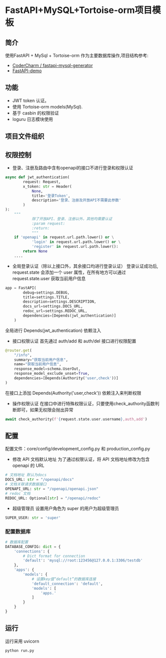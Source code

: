 # FastAPI+MySQL+Tortoise-orm项目模板
## 简介
使用FastAPI + MySql + Tortoise-orm 作为主要数据库操作,项目结构参考:
- [CoderCharm
/
fastapi-mysql-generator](https://github.com/CoderCharm/fastapi-mysql-generator)
- [FastAPI-demo](https://github.com/FutureSenzhong/FastAPI-demo)

## 功能
- JWT token 认证。
- 使用 Tortoise-orm models(MySql).
- 基于 casbin 的权限验证
- loguru 日志模块使用

## 项目文件组织

## 权限控制
- 登录、注册及路由中含有openapi的接口不进行登录和权限认证
```python
async def jwt_authentication(
        request: Request,
        x_token: str = Header(
            None,
            title='登录Token',
            description='登录、注册及开放API不需要此参数'
        )
):
    """
            除了开放API、登录、注册以外，其他均需要认证
            :param request:
            :return:
            """
    if 'openapi' in request.url.path.lower() or \
            'login' in request.url.path.lower() or \
            'register' in request.url.path.lower():
        return None
    ....
```
- 全局登录认证（除以上接口外，其余接口均进行登录认证）
登录认证成功后, request.state 会添加一个 user 属性，在所有地方可以通过 request.state.user 获取当前用户信息 
```python
app = FastAPI(
        debug=settings.DEBUG,
        title=settings.TITLE,
        description=settings.DESCRIPTION,
        docs_url=settings.DOCS_URL,
        redoc_url=settings.REDOC_URL,
        dependencies=[Depends(jwt_authentication)]
    )
```
全局进行 Depends(jwt_authentication) 依赖注入
- 接口权限认证
首先通过 auth/add 和 auth/del 接口进行权限配置
```python
@router.get(
    "/info",
    summary="获取当前用户信息",
    name="获取当前用户信息",
    response_model=schema.UserOut,
    response_model_exclude_unset=True,
    dependencies=[Depends(Authority('user,check'))]
)
```
在接口上添加 Depends(Authority('user,check')) 依赖注入来判断权限
- 操作权限认证
在接口中进行特殊权限认证，只要使用check_authority函数判断即可，如果无权限会抛出异常
```python
await check_authority(f'{request.state.user.username},auth,add')
```

## 配置
配置文件：core/config/development_config.py 和 production_config.py

- 修改 API 文档默认地址
为了通过权限认证，将 API 文档地址修改为包含 openapi 的 URL
```python
# 文档地址 默认为docs
DOCS_URL: str = "/openapi/docs"
# 文档关联请求数据接口
OPENAPI_URL: str = "/openapi/openapi.json"
# redoc 文档
REDOC_URL: Optional[str] = "/openapi/redoc"
```

- 超级管理员
设置用户角色为 super 的用户为超级管理员
```python
SUPER_USER: str = 'super'
```

### 配置数据库
```python
# 数据库配置
DATABASE_CONFIG: dict = {
    'connections': {
        # Dict format for connection
        'default': 'mysql://root:123456@127.0.0.1:3306/testdb'
    },
    'apps': {
        'models': {
            # 设置key值“default”的数据库连接
            'default_connection': 'default',
            'models': [
                'apps.'
            ]
        }
    }
}
```

## 运行
运行采用 uvicorn
```shell script
python run.py
```